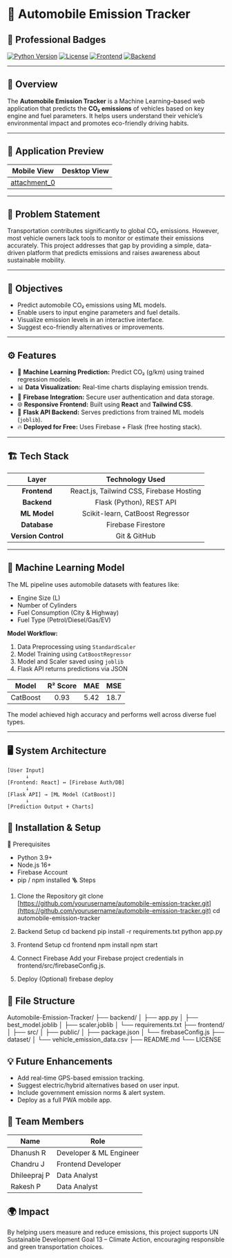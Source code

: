 
# 🚗 Automobile Emission Tracker

## 🌟 Professional Badges
[![Python Version](https://img.shields.io/badge/Python-3.9+-blue?style=for-the-badge&logo=python)](https://www.python.org/)
[![License](https://img.shields.io/badge/License-MIT-green.svg?style=for-the-badge)](LICENSE)
[![Frontend](https://img.shields.io/badge/Frontend-React-61DAFB?style=for-the-badge&logo=react)](https://reactjs.org/)
[![Backend](https://img.shields.io/badge/Backend-Flask-000000?style=for-the-badge&logo=flask)](https://flask.palletsprojects.com/)

---

## 🌿 Overview
The **Automobile Emission Tracker** is a Machine Learning–based web application that predicts the **CO₂ emissions** of vehicles based on key engine and fuel parameters. It helps users understand their vehicle’s environmental impact and promotes eco-friendly driving habits.

---

## 📸 Application Preview
| Mobile View | Desktop View |
| :---: | :---: |
| [attachment_0](attachment) |  |

---

## 🧩 Problem Statement
Transportation contributes significantly to global CO₂ emissions. However, most vehicle owners lack tools to monitor or estimate their emissions accurately. This project addresses that gap by providing a simple, data-driven platform that predicts emissions and raises awareness about sustainable mobility.

---

## 🎯 Objectives
- Predict automobile CO₂ emissions using ML models.
- Enable users to input engine parameters and fuel details.
- Visualize emission levels in an interactive interface.
- Suggest eco-friendly alternatives or improvements.

---

## ⚙️ Features
- 🧠 **Machine Learning Prediction:** Predict CO₂ (g/km) using trained regression models.
- 📊 **Data Visualization:** Real-time charts displaying emission trends.
- 💾 **Firebase Integration:** Secure user authentication and data storage.
- 🌐 **Responsive Frontend:** Built using **React** and **Tailwind CSS**.
- 🧰 **Flask API Backend:** Serves predictions from trained ML models (`joblib`).
- 🔥 **Deployed for Free:** Uses Firebase + Flask (free hosting stack).

---

## 🏗️ Tech Stack
| Layer | Technology Used |
| :---: | :---: |
| **Frontend** | React.js, Tailwind CSS, Firebase Hosting |
| **Backend** | Flask (Python), REST API |
| **ML Model** | Scikit-learn, CatBoost Regressor |
| **Database** | Firebase Firestore |
| **Version Control** | Git & GitHub |

---

## 🧮 Machine Learning Model
The ML pipeline uses automobile datasets with features like:
- Engine Size (L)
- Number of Cylinders
- Fuel Consumption (City & Highway)
- Fuel Type (Petrol/Diesel/Gas/EV)

**Model Workflow:**
1. Data Preprocessing using `StandardScaler`
2. Model Training using `CatBoostRegressor`
3. Model and Scaler saved using `joblib`
4. Flask API returns predictions via JSON

| Model | R² Score | MAE | MSE |
| :---: | :---: | :---: | :---: |
| CatBoost | 0.93 | 5.42 | 18.7 |

The model achieved high accuracy and performs well across diverse fuel types.

---

## 🖥️ System Architecture
```plaintext
[User Input]
      ↓
[Frontend: React] ↔ [Firebase Auth/DB]
      ↓
[Flask API] → [ML Model (CatBoost)]
      ↓
[Prediction Output + Charts]
```
## 🚀 Installation & Setup
🔧 Prerequisites
 * Python 3.9+
 * Node.js 16+
 * Firebase Account
 * pip / npm installed
🪜 Steps
1. Clone the Repository
git clone [https://github.com/yourusername/automobile-emission-tracker.git](https://github.com/yourusername/automobile-emission-tracker.git)
cd automobile-emission-tracker 

2. Backend Setup
cd backend
pip install -r requirements.txt
python app.py 

3. Frontend Setup
cd frontend
npm install
npm start 

4. Connect Firebase
Add your Firebase project credentials in frontend/src/firebaseConfig.js.
5. Deploy (Optional)
firebase deploy 

## 🧰 File Structure
Automobile-Emission-Tracker/
├── backend/
│   ├── app.py 
│   ├── best_model.joblib
│   ├── scaler.joblib
│   └── requirements.txt
├── frontend/
│   ├── src/
│   ├── public/
│   ├── package.json
│   └── firebaseConfig.js
├── dataset/
│   └── vehicle_emission_data.csv
├── README.md
└── LICENSE


## 💡 Future Enhancements
 * Add real-time GPS-based emission tracking.
 * Suggest electric/hybrid alternatives based on user input.
 * Include government emission norms & alert system.
 * Deploy as a full PWA mobile app.

## 👥 Team Members
| Name | Role |
|---|---|
| Dhanush R | Developer & ML Engineer |
| Chandru J | Frontend Developer |
| Dhileepraj P | Data Analyst |
| Rakesh P | Data Analyst |

## 🌍 Impact
By helping users measure and reduce emissions, this project supports UN Sustainable Development Goal 13 – Climate Action, encouraging responsible and green transportation choices.

